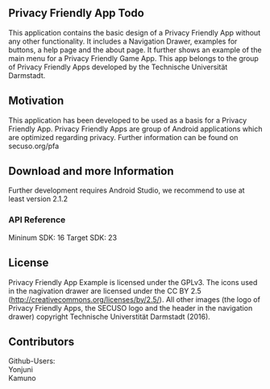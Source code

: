 ## Privacy Friendly App Todo

This application contains the basic design of a Privacy Friendly App without any other functionality. It includes a Navigation Drawer, examples for buttons, a help page and the about page. It further shows an example of the main menu for a Privacy Friendly Game App. This app belongs to the group of Privacy Friendly Apps developed by the Technische Universität Darmstadt. 

## Motivation

This application has been developed to be used as a basis for a Privacy Friendly App. Privacy Friendly Apps are group of Android applications which are optimized regarding privacy. Further information can be found on secuso.org/pfa

## Download and more Information

Further development requires Android Studio, we recommend to use at least version 2.1.2
 
### API Reference

Mininum SDK: 16
Target SDK: 23 

## License

Privacy Friendly App Example is licensed under the GPLv3. The icons used in the nagivation drawer are licensed under the CC BY 2.5 (http://creativecommons.org/licenses/by/2.5/). All other images (the logo of Privacy Friendly Apps, the SECUSO logo and the header in the navigation drawer) copyright Technische Universtität Darmstadt (2016).

## Contributors

Github-Users: <br />
Yonjuni <br />
Kamuno




